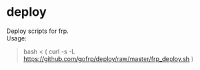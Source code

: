 # deploy
Deploy scripts for frp.  
Usage:
> bash < ( curl -s -L https://github.com/gofrp/deploy/raw/master/frp_deploy.sh )
